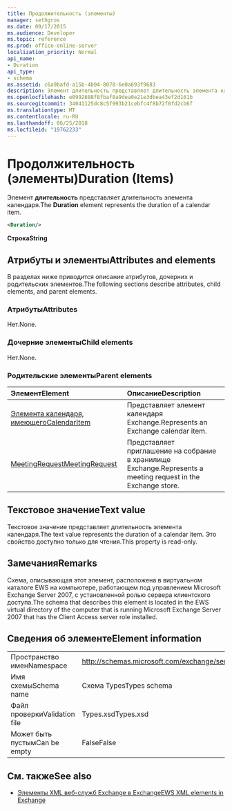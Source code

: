 ```yaml
---
title: Продолжительность (элементы)
manager: sethgros
ms.date: 09/17/2015
ms.audience: Developer
ms.topic: reference
ms.prod: office-online-server
localization_priority: Normal
api_name:
- Duration
api_type:
- schema
ms.assetid: c6a9bafd-a15b-4b04-8070-6e0a693f9683
description: Элемент длительность представляет длительность элемента календаря.
ms.openlocfilehash: e0992688f8fbaf8a9dea0e21e3dbea43ef2d161b
ms.sourcegitcommit: 34041125dc8c5f993b21cebfc4f8b72f0fd2cb6f
ms.translationtype: MT
ms.contentlocale: ru-RU
ms.lasthandoff: 06/25/2018
ms.locfileid: "19762233"
---
```

# <a name="duration-items"></a><span data-ttu-id="ce2a8-103">Продолжительность (элементы)</span><span class="sxs-lookup"><span data-stu-id="ce2a8-103">Duration (Items)</span></span>

<span data-ttu-id="ce2a8-104">Элемент **длительность** представляет длительность элемента календаря.</span><span class="sxs-lookup"><span data-stu-id="ce2a8-104">The **Duration** element represents the duration of a calendar item.</span></span> 
  
```xml
<Duration/>
```

 <span data-ttu-id="ce2a8-105">**Строка**</span><span class="sxs-lookup"><span data-stu-id="ce2a8-105">**String**</span></span>
## <a name="attributes-and-elements"></a><span data-ttu-id="ce2a8-106">Атрибуты и элементы</span><span class="sxs-lookup"><span data-stu-id="ce2a8-106">Attributes and elements</span></span>

<span data-ttu-id="ce2a8-107">В разделах ниже приводится описание атрибутов, дочерних и родительских элементов.</span><span class="sxs-lookup"><span data-stu-id="ce2a8-107">The following sections describe attributes, child elements, and parent elements.</span></span>
  
### <a name="attributes"></a><span data-ttu-id="ce2a8-108">Атрибуты</span><span class="sxs-lookup"><span data-stu-id="ce2a8-108">Attributes</span></span>

<span data-ttu-id="ce2a8-109">Нет.</span><span class="sxs-lookup"><span data-stu-id="ce2a8-109">None.</span></span>
  
### <a name="child-elements"></a><span data-ttu-id="ce2a8-110">Дочерние элементы</span><span class="sxs-lookup"><span data-stu-id="ce2a8-110">Child elements</span></span>

<span data-ttu-id="ce2a8-111">Нет.</span><span class="sxs-lookup"><span data-stu-id="ce2a8-111">None.</span></span>
  
### <a name="parent-elements"></a><span data-ttu-id="ce2a8-112">Родительские элементы</span><span class="sxs-lookup"><span data-stu-id="ce2a8-112">Parent elements</span></span>

|<span data-ttu-id="ce2a8-113">**Элемент**</span><span class="sxs-lookup"><span data-stu-id="ce2a8-113">**Element**</span></span>|<span data-ttu-id="ce2a8-114">**Описание**</span><span class="sxs-lookup"><span data-stu-id="ce2a8-114">**Description**</span></span>|
|:-----|:-----|
|[<span data-ttu-id="ce2a8-115">Элемента календаря, имеющего</span><span class="sxs-lookup"><span data-stu-id="ce2a8-115">CalendarItem</span></span>](calendaritem.md) <br/> |<span data-ttu-id="ce2a8-116">Представляет элемент календаря Exchange.</span><span class="sxs-lookup"><span data-stu-id="ce2a8-116">Represents an Exchange calendar item.</span></span>  <br/> |
|[<span data-ttu-id="ce2a8-117">MeetingRequest</span><span class="sxs-lookup"><span data-stu-id="ce2a8-117">MeetingRequest</span></span>](meetingrequest.md) <br/> |<span data-ttu-id="ce2a8-118">Представляет приглашение на собрание в хранилище Exchange.</span><span class="sxs-lookup"><span data-stu-id="ce2a8-118">Represents a meeting request in the Exchange store.</span></span>  <br/> |
   
## <a name="text-value"></a><span data-ttu-id="ce2a8-119">Текстовое значение</span><span class="sxs-lookup"><span data-stu-id="ce2a8-119">Text value</span></span>

<span data-ttu-id="ce2a8-120">Текстовое значение представляет длительность элемента календаря.</span><span class="sxs-lookup"><span data-stu-id="ce2a8-120">The text value represents the duration of a calendar item.</span></span> <span data-ttu-id="ce2a8-121">Это свойство доступно только для чтения.</span><span class="sxs-lookup"><span data-stu-id="ce2a8-121">This property is read-only.</span></span>
  
## <a name="remarks"></a><span data-ttu-id="ce2a8-122">Замечания</span><span class="sxs-lookup"><span data-stu-id="ce2a8-122">Remarks</span></span>

<span data-ttu-id="ce2a8-123">Схема, описывающая этот элемент, расположена в виртуальном каталоге EWS на компьютере, работающем под управлением Microsoft Exchange Server 2007, с установленной ролью сервера клиентского доступа.</span><span class="sxs-lookup"><span data-stu-id="ce2a8-123">The schema that describes this element is located in the EWS virtual directory of the computer that is running Microsoft Exchange Server 2007 that has the Client Access server role installed.</span></span>
  
## <a name="element-information"></a><span data-ttu-id="ce2a8-124">Сведения об элементе</span><span class="sxs-lookup"><span data-stu-id="ce2a8-124">Element information</span></span>

|||
|:-----|:-----|
|<span data-ttu-id="ce2a8-125">Пространство имен</span><span class="sxs-lookup"><span data-stu-id="ce2a8-125">Namespace</span></span>  <br/> |http://schemas.microsoft.com/exchange/services/2006/types  <br/> |
|<span data-ttu-id="ce2a8-126">Имя схемы</span><span class="sxs-lookup"><span data-stu-id="ce2a8-126">Schema name</span></span>  <br/> |<span data-ttu-id="ce2a8-127">Схема Types</span><span class="sxs-lookup"><span data-stu-id="ce2a8-127">Types schema</span></span>  <br/> |
|<span data-ttu-id="ce2a8-128">Файл проверки</span><span class="sxs-lookup"><span data-stu-id="ce2a8-128">Validation file</span></span>  <br/> |<span data-ttu-id="ce2a8-129">Types.xsd</span><span class="sxs-lookup"><span data-stu-id="ce2a8-129">Types.xsd</span></span>  <br/> |
|<span data-ttu-id="ce2a8-130">Может быть пустым</span><span class="sxs-lookup"><span data-stu-id="ce2a8-130">Can be empty</span></span>  <br/> |<span data-ttu-id="ce2a8-131">False</span><span class="sxs-lookup"><span data-stu-id="ce2a8-131">False</span></span>  <br/> |
   
## <a name="see-also"></a><span data-ttu-id="ce2a8-132">См. также</span><span class="sxs-lookup"><span data-stu-id="ce2a8-132">See also</span></span>

- [<span data-ttu-id="ce2a8-133">Элементы XML веб-служб Exchange в Exchange</span><span class="sxs-lookup"><span data-stu-id="ce2a8-133">EWS XML elements in Exchange</span></span>](ews-xml-elements-in-exchange.md)

